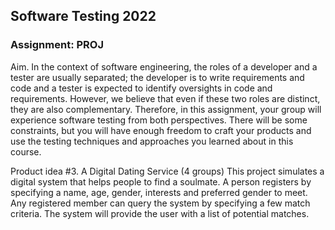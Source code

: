 ## Software Testing 2022
### Assignment: PROJ

Aim. In the context of software engineering, the roles of a developer and a tester are usually
separated; the developer is to write requirements and code and a tester is expected to
identify oversights in code and requirements. However, we believe that even if these two
roles are distinct, they are also complementary. Therefore, in this assignment, your group
will experience software testing from both perspectives. There will be some constraints, but
you will have enough freedom to craft your products and use the testing techniques and
approaches you learned about in this course.


Product idea #3. A Digital Dating Service (4 groups)
This project simulates a digital system that helps people to find a soulmate.
A person registers by specifying a name, age, gender, interests and preferred
gender to meet. Any registered member can query the system by specifying a
few match criteria. The system will provide the user with a list of potential
matches.

